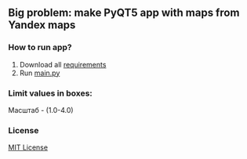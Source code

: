 ## Big problem: make PyQT5 app with maps from Yandex maps

### How to run app?

1. Download all [requirements](https://github.com/SUPERustam/PyQT5Map/blob/master/data/requirements.txt)
2. Run [main.py](https://github.com/SUPERustam/PyQT5Map/blob/master/main.py)

### Limit values in boxes:
Масштаб - (1.0-4.0)

### License

[MIT License](https://github.com/SUPERustam/PyQT5Map/blob/master/LICENSE)
